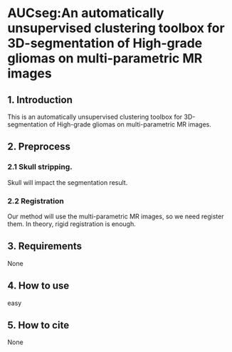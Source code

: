 # AUCseg:An automatically unsupervised clustering toolbox for 3D-segmentation of High-grade gliomas on multi-parametric MR images 
## 1. Introduction
This is an automatically unsupervised clustering toolbox for 3D-segmentation of High-grade gliomas on multi-parametric MR images. 

## 2. Preprocess 
### 2.1 Skull stripping.
Skull will impact the segmentation result.
### 2.2 Registration 
Our method will use the multi-parametric MR images, so we need register them. In theory, rigid registration is enough.

## 3. Requirements
None
## 4. How to use
easy

## 5. How to cite
None
